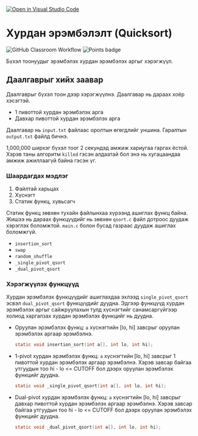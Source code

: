 [![Open in Visual Studio Code](https://classroom.github.com/assets/open-in-vscode-c66648af7eb3fe8bc4f294546bfd86ef473780cde1dea487d3c4ff354943c9ae.svg)](https://classroom.github.com/online_ide?assignment_repo_id=10445762&assignment_repo_type=AssignmentRepo)
# Хурдан эрэмбэлэлт (Quicksort)
![GitHub Classroom Workflow](../../workflows/GitHub%20Classroom%20Workflow/badge.svg?branch=main) ![Points badge](../../blob/badges/.github/badges/points.svg)

Бүхэл тоонуудыг эрэмбэлэх хурдан эрэмбэлэх аргыг  хэрэгжүүл.

## Даалгаврыг хийх заавар

Даалгаврыг бүхэл тоон дээр хэрэгжүүлнэ. Даалгавар нь дараах хоёр хэсэгтэй.

  * 1 пивоттой хурдан эрэмбэлэх арга
  * Давхар пивоттой хурдан эрэмбэлэх арга

Даалгавар нь `input.txt` файлаас оролтын өгөгдлийг уншина. Гаралтын `output.txt` файлд бичнэ.

1,000,000 ширхэг бүхэл тоог 2 секундэд амжиж хариугаа гаргах ёстой. Хэрэв таны алгоритм `killed` гэсэн алдаатай бол энэ нь хугацаандаа амжиж ажиллаагүй байна гэсэн үг.

### Шаардагдах мэдлэг
  1. Файлтай харьцах
  2. Хүснэгт
  3. Статик функц, хувьсагч
  
Статик функц зөвхөн тухайн файлынхаа хүрээнд ашиглах функц байна. Жишээ нь дараах функцүүдийг нь зөвхөн `qsort.c` файл дотроос дуудаж хэрэглэх боломжтой. `main.c` болон бусад газраас дуудаж ашиглах боломжгүй.

  * `insertion_sort`
  * `swap`
  * `random_shuffle`
  * `_single_pivot_qsort`
  * `_dual_pivot_qsort`
  
### Хэрэгжүүлэх функцүүд

Хурдан эрэмбэлэх функцүүдийг ашиглахдаа эхлээд `single_pivot_qsort` эсвэл `dual_pivot_qsort` функцүүдийг дуудна. Эдгээр функцүүд хурдан эрэмбэлэх аргыг сайжруулахын тулд хүснэгтийг санамсаргүйгээр холиод харгалзах хурдан эрэмбэлэх функцийг нь дуудна.

  * Оруулан эрэмбэлэх функц: `a` хүснэгтийн [lo, hi] завсрыг оруулан эрэмбэлэх аргаар эрэмбэлнэ.
    ```C
    static void insertion_sort(int a[], int lo, int hi);
    ```
  * 1-pivot хурдан эрэмбэлэх функц: `a` хүснэгтийн [lo, hi] завсрыг 1 пивоттой хурдан эрэмбэлэх аргаар эрэмбэлнэ. Хэрэв завсар байгаа утгуудын тоо hi - lo <= CUTOFF бол дээрх оруулан эрэмбэлэх функцийг дуудна.
    ```C
    static void _single_pivot_qsort(int a[], int lo, int hi);
    ```
  * Dual-pivot хурдан эрэмбэлэх функц: `a` хүснэгтийн [lo, hi] завсрыг давхар пивоттой хурдан эрэмбэлэх аргаар эрэмбэлнэ. Хэрэв завсар байгаа утгуудын тоо hi - lo <= CUTOFF бол дээрх оруулан эрэмбэлэх функцийг дуудна.
    ```C
    static void _dual_pivot_qsort(int a[], int lo, int hi);
    ```
